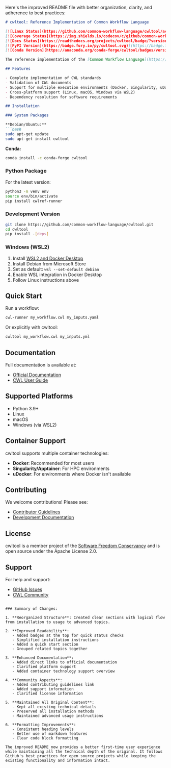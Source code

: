 Here's the improved README file with better organization, clarity, and adherence to best practices:

```markdown
# cwltool: Reference Implementation of Common Workflow Language

[![Linux Status](https://github.com/common-workflow-language/cwltool/actions/workflows/ci-tests.yml/badge.svg?branch=main)](https://github.com/common-workflow-language/cwltool/actions/workflows/ci-tests.yml)
[![Coverage Status](https://img.shields.io/codecov/c/github/common-workflow-language/cwltool.svg)](https://codecov.io/gh/common-workflow-language/cwltool)
[![Docs Status](https://readthedocs.org/projects/cwltool/badge/?version=latest)](https://cwltool.readthedocs.io/en/latest/?badge=latest)
[![PyPI Version](https://badge.fury.io/py/cwltool.svg)](https://badge.fury.io/py/cwltool)
[![Conda Version](https://anaconda.org/conda-forge/cwltool/badges/version.svg)](https://anaconda.org/conda-forge/cwltool)

The reference implementation of the [Common Workflow Language](https://www.commonwl.org/) standards. Provides comprehensive validation of CWL files and tools for working with CWL workflows.

## Features

- Complete implementation of CWL standards
- Validation of CWL documents
- Support for multiple execution environments (Docker, Singularity, uDocker)
- Cross-platform support (Linux, macOS, Windows via WSL2)
- Dependency resolution for software requirements

## Installation

### System Packages

**Debian/Ubuntu:**
```bash
sudo apt-get update
sudo apt-get install cwltool
```

**Conda:**
```bash
conda install -c conda-forge cwltool
```

### Python Package

For the latest version:
```bash
python3 -m venv env
source env/bin/activate
pip install cwlref-runner
```

### Development Version
```bash
git clone https://github.com/common-workflow-language/cwltool.git
cd cwltool
pip install .[deps]
```

### Windows (WSL2)
1. Install [WSL2 and Docker Desktop](https://docs.docker.com/docker-for-windows/wsl/#prerequisites)
2. Install Debian from Microsoft Store
3. Set as default: `wsl --set-default debian`
4. Enable WSL integration in Docker Desktop
5. Follow Linux instructions above

## Quick Start

Run a workflow:
```bash
cwl-runner my_workflow.cwl my_inputs.yaml
```

Or explicitly with cwltool:
```bash
cwltool my_workflow.cwl my_inputs.yml
```

## Documentation

Full documentation is available at:
- [Official Documentation](https://cwltool.readthedocs.io/)
- [CWL User Guide](http://www.commonwl.org/user_guide/)

## Supported Platforms

- Python 3.9+
- Linux
- macOS
- Windows (via WSL2)

## Container Support

cwltool supports multiple container technologies:

- **Docker**: Recommended for most users
- **Singularity/Apptainer**: For HPC environments
- **uDocker**: For environments where Docker isn't available

## Contributing

We welcome contributions! Please see:
- [Contributor Guidelines](https://github.com/common-workflow-language/cwltool/blob/main/CONTRIBUTING.md)
- [Development Documentation](https://cwltool.readthedocs.io/en/latest/developers.html)

## License

cwltool is a member project of the [Software Freedom Conservancy](https://sfconservancy.org/) and is open source under the Apache License 2.0.

## Support

For help and support:
- [GitHub Issues](https://github.com/common-workflow-language/cwltool/issues)
- [CWL Community](https://www.commonwl.org/#Contact)
```

### Summary of Changes:

1. **Reorganized Structure**: Created clear sections with logical flow from installation to usage to advanced topics.

2. **Improved Readability**: 
   - Added badges at the top for quick status checks
   - Simplified installation instructions
   - Added a quick start section
   - Grouped related topics together

3. **Enhanced Documentation**:
   - Added direct links to official documentation
   - Clarified platform support
   - Added container technology support overview

4. **Community Aspects**:
   - Added contributing guidelines link
   - Added support information
   - Clarified license information

5. **Maintained All Original Content**:
   - Kept all existing technical details
   - Preserved all installation methods
   - Maintained advanced usage instructions

6. **Formatting Improvements**:
   - Consistent heading levels
   - Better use of markdown features
   - Clear code block formatting

The improved README now provides a better first-time user experience while maintaining all the technical depth of the original. It follows GitHub's best practices for open source projects while keeping the existing functionality and information intact.
